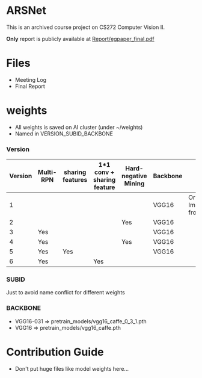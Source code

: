 # ARSNet
This is an archived course project on CS272 Computer Vision II. 

**Only** report is publicly available at [Report/egpaper_final.pdf](https://github.com/ernestcai/ARSNet/blob/master/Report/egpaper_final.pdf)

# Files
- Meeting Log
- Final Report

# weights
- All weights is saved on AI cluster (under ~/weights)
- Named in VERSION_SUBID_BACKBONE
### Version
| Version | Multi-RPN | sharing features | 1*1 conv + sharing feature | Hard-negative Mining | Backbone | Note                                |
|---------|-----------|------------------|----------------------------|----------------------|----------|-------------------------------------|
| 1       |           |                  |                            |                      | VGG16    | Original Implementation from Github |
| 2       |           |                  |                            | Yes                  | VGG16    |                                     |
| 3       | Yes       |                  |                            |                      | VGG16    |                                     |
| 4       | Yes       |                  |                            | Yes                  | VGG16    |                                     |
| 5       | Yes       | Yes              |                            |                      | VGG16    |                                     |
| 6       | Yes       |                  | Yes                        |                      |          |                                     |
### SUBID
Just to avoid name conflict for different weights
### BACKBONE
- VGG16-031 => pretrain_models/vgg16_caffe_0_3_1.pth
- VGG16 => pretrain_models/vgg16_caffe.pth


# Contribution Guide
- Don't put huge files like model weights here...
